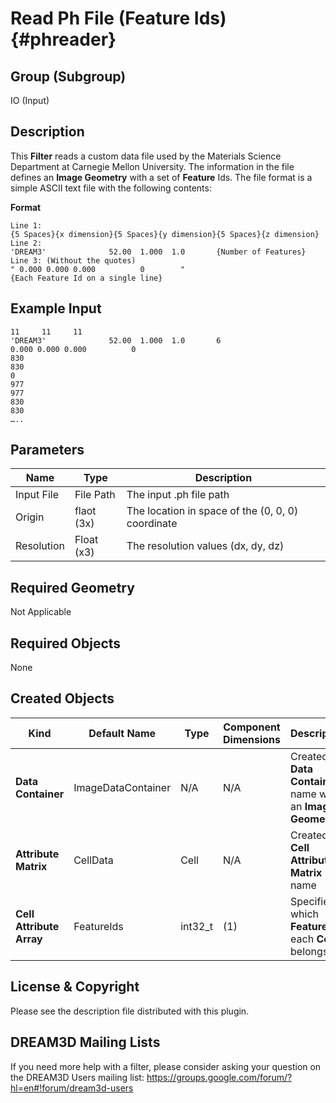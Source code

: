Read Ph File (Feature Ids) {#phreader}
=============

## Group (Subgroup) ##
IO (Input)

## Description ##
This **Filter** reads a custom data file used by the Materials Science Department at Carnegie Mellon University. The information in the file defines an **Image Geometry** with a set of **Feature** Ids.  The file format is a simple ASCII text file with the following contents:

**Format**

    Line 1:
    {5 Spaces}{x dimension}{5 Spaces}{y dimension}{5 Spaces}{z dimension}
    Line 2:
    'DREAM3'              52.00  1.000  1.0       {Number of Features}
    Line 3: (Without the quotes)
    " 0.000 0.000 0.000          0        "
    {Each Feature Id on a single line}

## Example Input ##

    11     11     11
    'DREAM3'              52.00  1.000  1.0       6
    0.000 0.000 0.000          0        
    830
    830
    0
    977
    977
    830
    830
    …..

## Parameters ##
| Name | Type | Description |
|------|------| ----------- |
| Input File | File Path | The input .ph file path |
| Origin | flaot (3x) | The location in space of the (0, 0, 0) coordinate |
| Resolution | Float (x3) | The resolution values (dx, dy, dz) |

## Required Geometry ##
Not Applicable

## Required Objects ##
None

## Created Objects ##
| Kind | Default Name | Type | Component Dimensions | Description |
|------|--------------|-------------|---------|-----|
| **Data Container** | ImageDataContainer | N/A | N/A | Created **Data Container** name with an **Image Geometry** |
| **Attribute Matrix** | CellData | Cell | N/A | Created **Cell Attribute Matrix** name |
| **Cell Attribute Array** | FeatureIds | int32_t | (1) | Specifies to which **Feature** each **Cell** belongs |

## License & Copyright ##

Please see the description file distributed with this plugin.

## DREAM3D Mailing Lists ##

If you need more help with a filter, please consider asking your question on the DREAM3D Users mailing list:
https://groups.google.com/forum/?hl=en#!forum/dream3d-users


